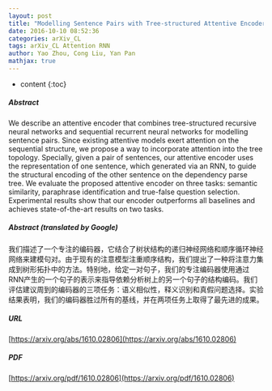 ```yaml
---
layout: post
title: "Modelling Sentence Pairs with Tree-structured Attentive Encoder"
date: 2016-10-10 08:52:36
categories: arXiv_CL
tags: arXiv_CL Attention RNN
author: Yao Zhou, Cong Liu, Yan Pan
mathjax: true
---
```


* content
{:toc}

##### Abstract
We describe an attentive encoder that combines tree-structured recursive neural networks and sequential recurrent neural networks for modelling sentence pairs. Since existing attentive models exert attention on the sequential structure, we propose a way to incorporate attention into the tree topology. Specially, given a pair of sentences, our attentive encoder uses the representation of one sentence, which generated via an RNN, to guide the structural encoding of the other sentence on the dependency parse tree. We evaluate the proposed attentive encoder on three tasks: semantic similarity, paraphrase identification and true-false question selection. Experimental results show that our encoder outperforms all baselines and achieves state-of-the-art results on two tasks.

##### Abstract (translated by Google)
我们描述了一个专注的编码器，它结合了树状结构的递归神经网络和顺序循环神经网络来建模句对。由于现有的注意模型注重顺序结构，我们提出了一种将注意力集成到树形拓扑中的方法。特别地，给定一对句子，我们的专注编码器使用通过RNN产生的一个句子的表示来指导依赖分析树上的另一个句子的结构编码。我们评估建议周到的编码器的三项任务：语义相似性，释义识别和真假问题选择。实验结果表明，我们的编码器胜过所有的基线，并在两项任务上取得了最先进的成果。

##### URL
[https://arxiv.org/abs/1610.02806](https://arxiv.org/abs/1610.02806)

##### PDF
[https://arxiv.org/pdf/1610.02806](https://arxiv.org/pdf/1610.02806)

